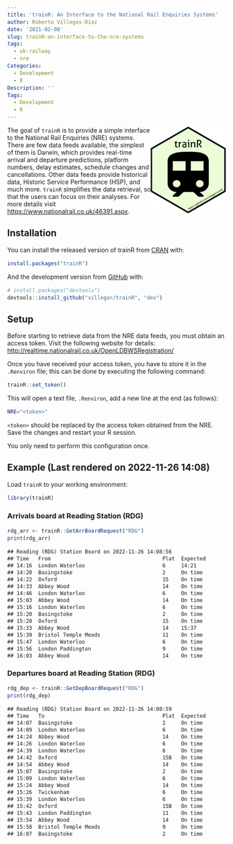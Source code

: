 ```yaml
---
title: 'trainR: An Interface to the National Rail Enquiries Systems'
author: Roberto Villegas-Diaz
date: '2021-02-08'
slug: trainR-an-interface-to-the-nre-systems
tags:
  - uk-railway
  - nre
Categories:
  - Development
  - R
Description: ''
Tags:
  - Development
  - R
---
```


<img src="https://raw.githubusercontent.com/villegar/trainR/main/inst/images/logo.png" alt="logo" align="right" height=200px/>

The goal of `trainR` is to provide a simple interface to the 
National Rail Enquiries (NRE) systems. There are few data feeds 
available, the simplest of them is Darwin, which provides real-time 
arrival and departure predictions, platform numbers, delay estimates, 
schedule changes and cancellations. Other data feeds provide historical 
data, Historic Service Performance (HSP), and much more. `trainR` 
simplifies the data retrieval, so that the users can focus on their 
analyses. For more details visit 
https://www.nationalrail.co.uk/46391.aspx.

## Installation

You can install the released version of trainR from [CRAN](https://CRAN.R-project.org) with:

``` r
install.packages("trainR")
```

And the development version from [GitHub](https://github.com/) with:

``` r
# install.packages("devtools")
devtools::install_github("villegar/trainR", "dev")
```

## Setup
Before starting to retrieve data from the NRE data feeds, you must obtain an access token. 
Visit the following website for details: http://realtime.nationalrail.co.uk/OpenLDBWSRegistration/

Once you have received your access token, you have to store it in the `.Renviron` file; this can be 
done by executing the following command:


```r
trainR::set_token()
```

This will open a text file, `.Renviron`, add a new line at the end (as follows):

```bash
NRE="<token>"
```

`<token>` should be replaced by the access token obtained from the NRE. Save the changes and restart 
your R session.

You only need to perform this configuration once.

## Example (Last rendered on 2022-11-26 14:08)

Load `trainR` to your working environment:

```r
library(trainR)
```

### Arrivals board at Reading Station (RDG)


```r
rdg_arr <- trainR::GetArrBoardRequest("RDG")
print(rdg_arr)
```

```
## Reading (RDG) Station Board on 2022-11-26 14:08:56
## Time   From                                    Plat  Expected
## 14:16  London Waterloo                         6     14:21
## 14:20  Basingstoke                             2     On time
## 14:22  Oxford                                  15    On time
## 14:33  Abbey Wood                              14    On time
## 14:46  London Waterloo                         6     On time
## 15:03  Abbey Wood                              14    On time
## 15:16  London Waterloo                         6     On time
## 15:20  Basingstoke                             2     On time
## 15:20  Oxford                                  15    On time
## 15:33  Abbey Wood                              14    15:37
## 15:39  Bristol Temple Meads                    11    On time
## 15:47  London Waterloo                         6     On time
## 15:56  London Paddington                       9     On time
## 16:03  Abbey Wood                              14    On time
```

### Departures board at Reading Station (RDG)


```r
rdg_dep <- trainR::GetDepBoardRequest("RDG")
print(rdg_dep)
```

```
## Reading (RDG) Station Board on 2022-11-26 14:08:59
## Time   To                                      Plat  Expected
## 14:07  Basingstoke                             2     On time
## 14:09  London Waterloo                         6     On time
## 14:24  Abbey Wood                              14    On time
## 14:26  London Waterloo                         6     On time
## 14:39  London Waterloo                         6     On time
## 14:42  Oxford                                  15B   On time
## 14:54  Abbey Wood                              14    On time
## 15:07  Basingstoke                             2     On time
## 15:09  London Waterloo                         6     On time
## 15:24  Abbey Wood                              14    On time
## 15:26  Twickenham                              6     On time
## 15:39  London Waterloo                         6     On time
## 15:42  Oxford                                  15B   On time
## 15:43  London Paddington                       11    On time
## 15:54  Abbey Wood                              14    On time
## 15:58  Bristol Temple Meads                    9     On time
## 16:07  Basingstoke                             2     On time
```
